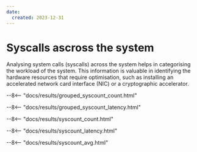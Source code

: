 ```yaml
---
date:
  created: 2023-12-31
---
```


# Syscalls ascross the system

Analysing system calls (syscalls) across the system helps in categorising the workload of the system. This information is valuable in identifying the hardware resources that require optimisation, such as installing an accelerated network card interface (NIC) or a cryptographic accelerator.

--8<-- "docs/results/grouped_syscount_count.html"

--8<-- "docs/results/grouped_syscount_latency.html"

--8<-- "docs/results/syscount_count.html"

--8<-- "docs/results/syscount_latency.html"

--8<-- "docs/results/syscount_avg.html"